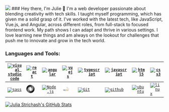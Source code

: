 <img src="https://capsule-render.vercel.app/api?type=waving&color=0:FF512F,100:DD2476&height=180&section=header&text=Julie%20Strichash&fontSize=45&fontColor=fff" />
### Hey there, I'm Julie 👋
I'm a web developer passionate about blending creativity with tech skills. I taught myself programming, which has given me a solid grasp of it. I've worked with the latest tech, like JavaScript, Vue.js, and Angular, across different roles, from full-stack to focused frontend work. My path shows I can adapt and thrive in various settings. I love learning new things and am always on the lookout for challenges that push me to innovate and grow in the tech world.

<!--
**Juliest88/Juliest88** is a ✨ _special_ ✨ repository because its `README.md` (this file) appears on your GitHub profile.

Here are some ideas to get you started:

- 🔭 I’m currently working on ...
- 🌱 I’m currently learning ...
- 👯 I’m looking to collaborate on ...
- 🤔 I’m looking for help with ...
- 💬 Ask me about ...
- 📫 How to reach me: ...
- 😄 Pronouns: ...
- ⚡ Fun fact: ...
-->

### Languages and Tools:

| [<code><img alt="visual studio code" width="26px" src="https://img.icons8.com/fluent/240/000000/visual-studio-code-2019.png" /></code>](https://code.visualstudio.com/) | [<code><img alt="react" width="26px" src="https://img.icons8.com/color/240/000000/react-native.png" /></code>](https://react.dev/) | [<code><img alt="angular" width="26px" src="https://img.icons8.com/color/48/000000/angularjs.png" /></code>](https://angular.io/) | [<code><img alt="vuejs" width="26px" src="https://img.icons8.com/color/344/vue-js.png" /></code>](https://vuejs.org/) | [<code><img alt="typescript" width="26px" src="https://img.icons8.com/color/240/000000/typescript.png"></code>](https://www.typescriptlang.org/) | [<code><img alt="javascript" width="26px" src="https://img.icons8.com/color/240/000000/javascript.png" /></code>](https://developer.mozilla.org/en-US/docs/Web/JavaScript) | [<code><img alt="html5" width="26px" src="https://img.icons8.com/color/240/000000/html-5.png"></code>](https://developer.mozilla.org/en-US/docs/Web/HTML) | [<code><img alt="css3" width="26px" src="https://img.icons8.com/color/240/000000/css3.png"></code>](https://developer.mozilla.org/en-US/docs/Web/CSS) |
|---|---|---|---|---|---|---|---|
| [<code><img alt="sass" width="26px" src="https://img.icons8.com/color/240/000000/sass.png"></code>](https://sass-lang.com/) | [<code><img alt="json" width="26px" src="https://raw.githubusercontent.com/github/explore/80688e429a7d4ef2fca1e82350fe8e3517d3494d/topics/json/json.png"></code>](https://www.json.org/json-en.html) | [<code><img alt="Node.js" width="26px" src="https://img.icons8.com/color/240/000000/nodejs.png"></code>](https://nodejs.org/en/) | [<code><img alt="MySQL" width="26px" src="https://raw.githubusercontent.com/github/explore/80688e429a7d4ef2fca1e82350fe8e3517d3494d/topics/mysql/mysql.png"></code>](https://dev.mysql.com/) | [<code><img alt="Git" width="26px" src="https://img.icons8.com/color/240/000000/git.png"></code>](https://git-scm.com/) | [<code><img alt="github" width="26px" src="https://img.icons8.com/ios-glyphs/240/000000/github.png"></code>](https://github.com/) | [<code><img alt="ubuntu" width="26px" src="https://img.icons8.com/color/96/000000/ubuntu--v1.png"></code>](https://ubuntu.com/) | [<code><img alt="linux" width="26px" src="https://img.icons8.com/color/96/000000/linux.png"></code>](https://www.kernel.org/) |


<a href="https://github.com/Juliest88">
  <img src="https://github-readme-stats.vercel.app/api?username=Juliest88&count_private=true&show_icons=true&theme=nightowl&line_height=27&v=5" alt="Julia Strichash's GitHub Stats" />
</a>
